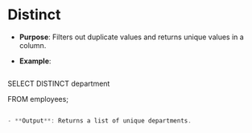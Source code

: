 # Distinct

- **Purpose**: Filters out duplicate values and returns unique values in a column.

- **Example**:

	```sql

SELECT DISTINCT department

FROM employees;

```c

- **Output**: Returns a list of unique departments.

